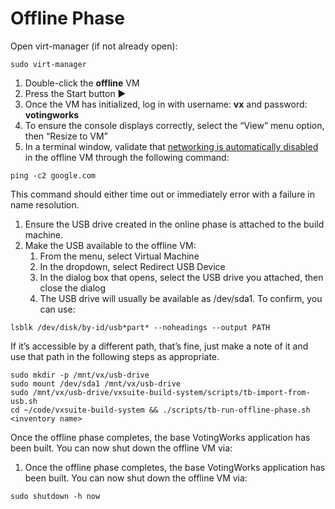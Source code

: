 # Offline Phase

Open virt-manager (if not already open):

```
sudo virt-manager
```

1. Double-click the **offline** VM
2. Press the Start button ▶️
3. Once the VM has initialized, log in with username: **vx** and password: **votingworks**
4. To ensure the console displays correctly, select the “View” menu option, then “Resize to VM”
5. In a terminal window, validate that [networking is automatically disabled](https://docs.voting.works/vxsuite-tdp-v3.1/trusted-build/virt-manager-network-access-and-troubleshooting) in the offline VM through the following command:

```
ping -c2 google.com
```

This command should either time out or immediately error with a failure in name resolution.

1. Ensure the USB drive created in the online phase is attached to the build machine.
2. Make the USB available to the offline VM:
   1. From the menu, select Virtual Machine
   2. In the dropdown, select Redirect USB Device
   3. In the dialog box that opens, select the USB drive you attached, then close the dialog
   4. The USB drive will usually be available as /dev/sda1. To confirm, you can use:

```
lsblk /dev/disk/by-id/usb*part* --noheadings --output PATH
```

If it’s accessible by a different path, that’s fine, just make a note of it and use that path in the following steps as appropriate.

```
sudo mkdir -p /mnt/vx/usb-drive
sudo mount /dev/sda1 /mnt/vx/usb-drive
sudo /mnt/vx/usb-drive/vxsuite-build-system/scripts/tb-import-from-usb.sh
cd ~/code/vxsuite-build-system && ./scripts/tb-run-offline-phase.sh <inventory name>
```

Once the offline phase completes, the base VotingWorks application has been built. You can now shut down the offline VM via:

1. Once the offline phase completes, the base VotingWorks application has been built. You can now shut down the offline VM via:

```
sudo shutdown -h now
```
